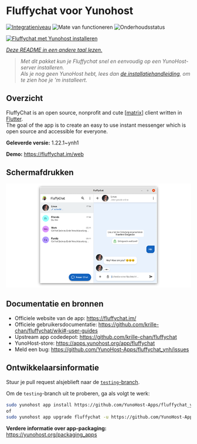 <!--
NB: Deze README is automatisch gegenereerd door <https://github.com/YunoHost/apps/tree/master/tools/readme_generator>
Hij mag NIET handmatig aangepast worden.
-->

# Fluffychat voor Yunohost

[![Integratieniveau](https://dash.yunohost.org/integration/fluffychat.svg)](https://ci-apps.yunohost.org/ci/apps/fluffychat/) ![Mate van functioneren](https://ci-apps.yunohost.org/ci/badges/fluffychat.status.svg) ![Onderhoudsstatus](https://ci-apps.yunohost.org/ci/badges/fluffychat.maintain.svg)

[![Fluffychat met Yunohost installeren](https://install-app.yunohost.org/install-with-yunohost.svg)](https://install-app.yunohost.org/?app=fluffychat)

*[Deze README in een andere taal lezen.](./ALL_README.md)*

> *Met dit pakket kun je Fluffychat snel en eenvoudig op een YunoHost-server installeren.*  
> *Als je nog geen YunoHost hebt, lees dan [de installatiehandleiding](https://yunohost.org/install), om te zien hoe je 'm installeert.*

## Overzicht

FluffyChat is an open source, nonprofit and cute [[matrix](https://matrix.org)] client written in [Flutter](https://flutter.dev).  
The goal of the app is to create an easy to use instant messenger which is open source and accessible for everyone.


**Geleverde versie:** 1.22.1~ynh1

**Demo:** <https://fluffychat.im/web>

## Schermafdrukken

![Schermafdrukken van Fluffychat](./doc/screenshots/screenshot.png)

## Documentatie en bronnen

- Officiele website van de app: <https://fluffychat.im/>
- Officiele gebruikersdocumentatie: <https://github.com/krille-chan/fluffychat/wiki#-user-guides>
- Upstream app codedepot: <https://github.com/krille-chan/fluffychat>
- YunoHost-store: <https://apps.yunohost.org/app/fluffychat>
- Meld een bug: <https://github.com/YunoHost-Apps/fluffychat_ynh/issues>

## Ontwikkelaarsinformatie

Stuur je pull request alsjeblieft naar de [`testing`-branch](https://github.com/YunoHost-Apps/fluffychat_ynh/tree/testing).

Om de `testing`-branch uit te proberen, ga als volgt te werk:

```bash
sudo yunohost app install https://github.com/YunoHost-Apps/fluffychat_ynh/tree/testing --debug
of
sudo yunohost app upgrade fluffychat -u https://github.com/YunoHost-Apps/fluffychat_ynh/tree/testing --debug
```

**Verdere informatie over app-packaging:** <https://yunohost.org/packaging_apps>
